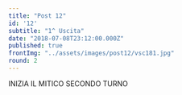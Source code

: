 ```yaml
---
title: "Post 12"
id: '12'
subtitle: "1^ Uscita"
date: "2018-07-08T23:12:00.000Z"
published: true
frontImg: "../assets/images/post12/vsc181.jpg"
round: 2
---
```


INIZIA IL MITICO SECONDO TURNO
